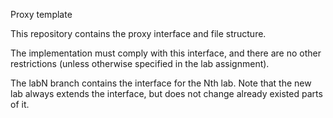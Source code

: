Proxy template

This repository contains the proxy interface and file structure.
  
The implementation must comply with this interface, and there are 
no other restrictions (unless otherwise specified in the lab assignment).

The labN branch contains the interface for the Nth lab.  Note that the new
lab always extends the interface, but does not change already existed parts of it.
